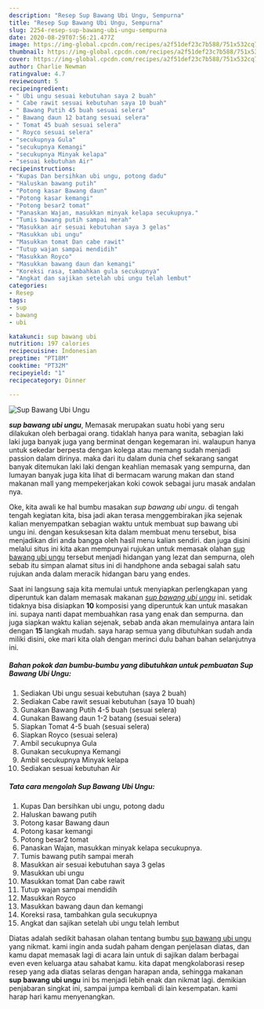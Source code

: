```yaml
---
description: "Resep Sup Bawang Ubi Ungu, Sempurna"
title: "Resep Sup Bawang Ubi Ungu, Sempurna"
slug: 2254-resep-sup-bawang-ubi-ungu-sempurna
date: 2020-08-29T07:56:21.477Z
image: https://img-global.cpcdn.com/recipes/a2f51def23c7b588/751x532cq70/sup-bawang-ubi-ungu-foto-resep-utama.jpg
thumbnail: https://img-global.cpcdn.com/recipes/a2f51def23c7b588/751x532cq70/sup-bawang-ubi-ungu-foto-resep-utama.jpg
cover: https://img-global.cpcdn.com/recipes/a2f51def23c7b588/751x532cq70/sup-bawang-ubi-ungu-foto-resep-utama.jpg
author: Charlie Newman
ratingvalue: 4.7
reviewcount: 5
recipeingredient:
- " Ubi ungu sesuai kebutuhan saya 2 buah"
- " Cabe rawit sesuai kebutuhan saya 10 buah"
- " Bawang Putih 45 buah sesuai selera"
- " Bawang daun 12 batang sesuai selera"
- " Tomat 45 buah sesuai selera"
- " Royco sesuai selera"
- "secukupnya Gula"
- "secukupnya Kemangi"
- "secukupnya Minyak kelapa"
- "sesuai kebutuhan Air"
recipeinstructions:
- "Kupas Dan bersihkan ubi ungu, potong dadu"
- "Haluskan bawang putih"
- "Potong kasar Bawang daun"
- "Potong kasar kemangi"
- "Potong besar2 tomat"
- "Panaskan Wajan, masukkan minyak kelapa secukupnya."
- "Tumis bawang putih sampai merah"
- "Masukkan air sesuai kebutuhan saya 3 gelas"
- "Masukkan ubi ungu"
- "Masukkan tomat Dan cabe rawit"
- "Tutup wajan sampai mendidih"
- "Masukkan Royco"
- "Masukkan bawang daun dan kemangi"
- "Koreksi rasa, tambahkan gula secukupnya"
- "Angkat dan sajikan setelah ubi ungu telah lembut"
categories:
- Resep
tags:
- sup
- bawang
- ubi

katakunci: sup bawang ubi 
nutrition: 197 calories
recipecuisine: Indonesian
preptime: "PT18M"
cooktime: "PT32M"
recipeyield: "1"
recipecategory: Dinner

---
```



![Sup Bawang Ubi Ungu](https://img-global.cpcdn.com/recipes/a2f51def23c7b588/751x532cq70/sup-bawang-ubi-ungu-foto-resep-utama.jpg)

<b><i>sup bawang ubi ungu</i></b>, Memasak merupakan suatu hobi yang seru dilakukan oleh berbagai orang. tidaklah hanya para wanita, sebagian laki laki juga banyak juga yang berminat dengan kegemaran ini. walaupun hanya untuk sekedar berpesta dengan kolega atau memang sudah menjadi passion dalam dirinya. maka dari itu dalam dunia chef sekarang sangat banyak ditemukan laki laki dengan keahlian memasak yang sempurna, dan lumayan banyak juga kita lihat di bermacam warung makan dan stand makanan mall yang mempekerjakan koki cowok sebagai juru masak andalan nya.



Oke, kita awali ke hal bumbu masakan <i>sup bawang ubi ungu</i>. di tengah tengah kegiatan kita, bisa jadi akan terasa menggembirakan jika sejenak kalian menyempatkan sebagian waktu untuk membuat sup bawang ubi ungu ini. dengan kesuksesan kita dalam membuat menu tersebut, bisa menjadikan diri anda bangga oleh hasil menu kalian sendiri. dan juga disini melalui situs ini kita akan mempunyai rujukan untuk memasak olahan <u>sup bawang ubi ungu</u> tersebut menjadi hidangan yang lezat dan sempurna, oleh sebab itu simpan alamat situs ini di handphone anda sebagai salah satu rujukan anda dalam meracik hidangan baru yang endes.


Saat ini langsung saja kita memulai untuk menyiapkan perlengkapan yang diperuntuk kan dalam memasak makanan <u><i>sup bawang ubi ungu</i></u> ini. setidak tidaknya bisa disiapkan <b>10</b> komposisi yang diperuntuk kan untuk masakan ini. supaya nanti dapat membuahkan rasa yang enak dan sempurna. dan juga siapkan waktu kalian sejenak, sebab anda akan memulainya antara lain dengan <b>15</b> langkah mudah. saya harap semua yang dibutuhkan sudah anda miliki disini, oke mari kita olah dengan merinci dulu bahan bahan selanjutnya ini.

<!--inarticleads1-->

##### Bahan pokok dan bumbu-bumbu yang dibutuhkan untuk pembuatan Sup Bawang Ubi Ungu:

1. Sediakan  Ubi ungu sesuai kebutuhan (saya 2 buah)
1. Sediakan  Cabe rawit sesuai kebutuhan (saya 10 buah)
1. Gunakan  Bawang Putih 4-5 buah (sesuai selera)
1. Gunakan  Bawang daun 1-2 batang (sesuai selera)
1. Siapkan  Tomat 4-5 buah (sesuai selera)
1. Siapkan  Royco (sesuai selera)
1. Ambil secukupnya Gula
1. Gunakan secukupnya Kemangi
1. Ambil secukupnya Minyak kelapa
1. Sediakan sesuai kebutuhan Air




<!--inarticleads2-->

##### Tata cara mengolah Sup Bawang Ubi Ungu:

1. Kupas Dan bersihkan ubi ungu, potong dadu
1. Haluskan bawang putih
1. Potong kasar Bawang daun
1. Potong kasar kemangi
1. Potong besar2 tomat
1. Panaskan Wajan, masukkan minyak kelapa secukupnya.
1. Tumis bawang putih sampai merah
1. Masukkan air sesuai kebutuhan saya 3 gelas
1. Masukkan ubi ungu
1. Masukkan tomat Dan cabe rawit
1. Tutup wajan sampai mendidih
1. Masukkan Royco
1. Masukkan bawang daun dan kemangi
1. Koreksi rasa, tambahkan gula secukupnya
1. Angkat dan sajikan setelah ubi ungu telah lembut




Diatas adalah sedikit bahasan olahan tentang bumbu <u>sup bawang ubi ungu</u> yang nikmat. kami ingin anda sudah paham dengan penjelasan diatas, dan kamu dapat memasak lagi di acara lain untuk di sajikan dalam berbagai even even keluarga atau sahabat kamu. kita dapat mengkolaborasi resep resep yang ada diatas selaras dengan harapan anda, sehingga makanan <b>sup bawang ubi ungu</b> ini bs menjadi lebih enak dan nikmat lagi. demikian penjabaran singkat ini, sampai jumpa kembali di lain kesempatan. kami harap hari kamu menyenangkan.
